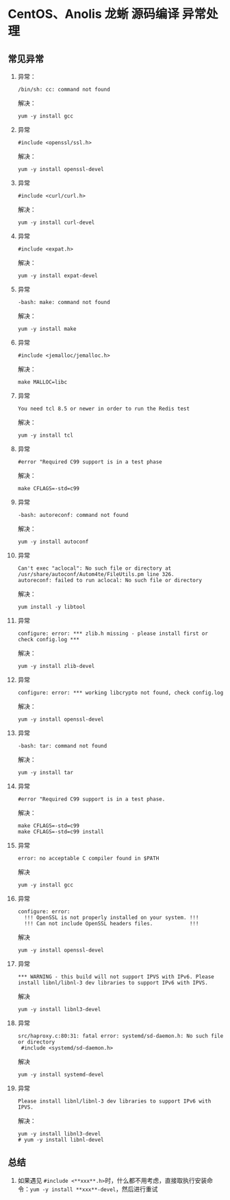 # CentOS、Anolis 龙蜥 源码编译 异常处理

## 常见异常

1. 异常：
    ```shell
    /bin/sh: cc: command not found
    ```
   解决：
    ```shell
    yum -y install gcc
    ```

2. 异常
    ```shell
    #include <openssl/ssl.h>
    ```
   解决：
    ```shell
    yum -y install openssl-devel
    ```

3. 异常
    ```shell
    #include <curl/curl.h>
    ```
   解决：
    ```shell
    yum -y install curl-devel
    ```

4. 异常
    ```shell
    #include <expat.h>
    ```
   解决：
    ```shell
    yum -y install expat-devel
    ```

5. 异常
    ```shell
    -bash: make: command not found
    ```
   解决：
    ```shell
    yum -y install make
    ```

6. 异常
    ```shell
    #include <jemalloc/jemalloc.h>
    ```
   解决：
    ```shell
    make MALLOC=libc
    ```

7. 异常
    ```shell
    You need tcl 8.5 or newer in order to run the Redis test
    ```
   解决：
    ```shell
    yum -y install tcl
    ```

8. 异常
    ```shell
    #error "Required C99 support is in a test phase
    ```
   解决：
    ```shell
    make CFLAGS=-std=c99
    ```

9. 异常
   ```shell
   -bash: autoreconf: command not found
   ```
   解决：
   ```shell
   yum -y install autoconf
   ```

10. 异常
    ```shell
    Can't exec "aclocal": No such file or directory at /usr/share/autoconf/Autom4te/FileUtils.pm line 326.
    autoreconf: failed to run aclocal: No such file or directory
    ```
    解决：
    ```shell
    yum install -y libtool
    ```

11. 异常
    ```shell
    configure: error: *** zlib.h missing - please install first or check config.log ***
    ```
    解决：
    ```shell
    yum -y install zlib-devel
    ```

12. 异常

    ```shell
    configure: error: *** working libcrypto not found, check config.log
    ```
    解决：
    ```shell
    yum -y install openssl-devel
    ```

13. 异常
    ```shell
    -bash: tar: command not found
    ```
    解决：
    ```shell
    yum -y install tar 
    ```

14. 异常
    ```shell
    #error "Required C99 support is in a test phase.
    ```
    解决：
    ```shell
    make CFLAGS=-std=c99
    make CFLAGS=-std=c99 install
    ```

15. 异常
    ```shell
    error: no acceptable C compiler found in $PATH
    ```
    解决
    ```shell
    yum -y install gcc
    ```

16. 异常
    ```shell
    configure: error: 
      !!! OpenSSL is not properly installed on your system. !!!
      !!! Can not include OpenSSL headers files.            !!!
    ```
    解决
    ```shell
    yum -y install openssl-devel
    ```

17. 异常
    ```shell
    *** WARNING - this build will not support IPVS with IPv6. Please install libnl/libnl-3 dev libraries to support IPv6 with IPVS.
    ```
    解决
    ```shell
    yum -y install libnl3-devel
    ```

18. 异常
    ```shell
    src/haproxy.c:80:31: fatal error: systemd/sd-daemon.h: No such file or directory
     #include <systemd/sd-daemon.h>
    ```
    解决
    ```shell
    yum -y install systemd-devel
    ```

19. 异常
    ```shell
    Please install libnl/libnl-3 dev libraries to support IPv6 with IPVS.
    ```
    解决：
    ```shell
    yum -y install libnl3-devel
    # yum -y install libnl-devel
    ```

## 总结

1. 如果遇见 `#include <**xxx**.h>`时，什么都不用考虑，直接取执行安装命令：`yum -y install **xxx**-devel`，然后进行重试
